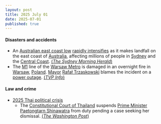 ```yaml
---
layout: post
title: 2025 July 01
date: 2025-07-01
published: true
---
```



#### Disasters and accidents

* An [Australian east coast low](https://en.wikipedia.org/wiki/Australian_east_coast_low "Australian east coast low") [rapidly intensifies](https://en.wikipedia.org/wiki/Explosive_cyclogenesis "Explosive cyclogenesis") as it makes landfall on the east coast of [Australia](https://en.wikipedia.org/wiki/Australia "Australia"), affecting millions of people in [Sydney](https://en.wikipedia.org/wiki/Sydney "Sydney") and the [Central Coast](https://en.wikipedia.org/wiki/Central_Coast_%28New_South_Wales%29 "Central Coast (New South Wales)"). [(*The Sydney Morning Herald*)](https://www.smh.com.au/national/nsw/sydney-weather-live-bombogenesis-triggers-severe-weather-warning-as-rain-sets-in-20250701-p5mbib.html)
* The [M1](https://en.wikipedia.org/wiki/M1_%28Warsaw%29 "M1 (Warsaw)") line of the [Warsaw Metro](https://en.wikipedia.org/wiki/Warsaw_Metro "Warsaw Metro") is damaged in an overnight fire in [Warsaw](https://en.wikipedia.org/wiki/Warsaw "Warsaw"), [Poland](https://en.wikipedia.org/wiki/Poland "Poland"). [Mayor](https://en.wikipedia.org/wiki/Mayor_of_Warsaw "Mayor of Warsaw") [Rafał Trzaskowski](https://en.wikipedia.org/wiki/Rafa%C5%82_Trzaskowski "Rafał Trzaskowski") blames the incident on a [power outage](https://en.wikipedia.org/wiki/Power_outage "Power outage"). [(*TVP Info*)](https://www.tvp.info/87574992/warszawa-pozar-w-metrze-na-stacji-m1-raclawicka-wielkie-utrudnienia-w-ruchu-pociagow-gdzie-jezdzi-metro-komunikat-ztm)

#### Law and crime

* [2025 Thai political crisis](https://en.wikipedia.org/wiki/2025_Thai_political_crisis "2025 Thai political crisis")
  * The [Constitutional Court of Thailand](https://en.wikipedia.org/wiki/Constitutional_Court_of_Thailand "Constitutional Court of Thailand") suspends [Prime Minister](https://en.wikipedia.org/wiki/Prime_Minister_of_Thailand "Prime Minister of Thailand") [Paetongtarn Shinawatra](https://en.wikipedia.org/wiki/Paetongtarn_Shinawatra "Paetongtarn Shinawatra") from duty pending a case seeking her dismissal. [(*The Washington Post*)](https://www.washingtonpost.com/world/2025/07/01/thailand-cabinet-paetongtarn-leak-call-cambodia/2523a636-5638-11f0-b45b-dc9aeb848c03_story.html)
